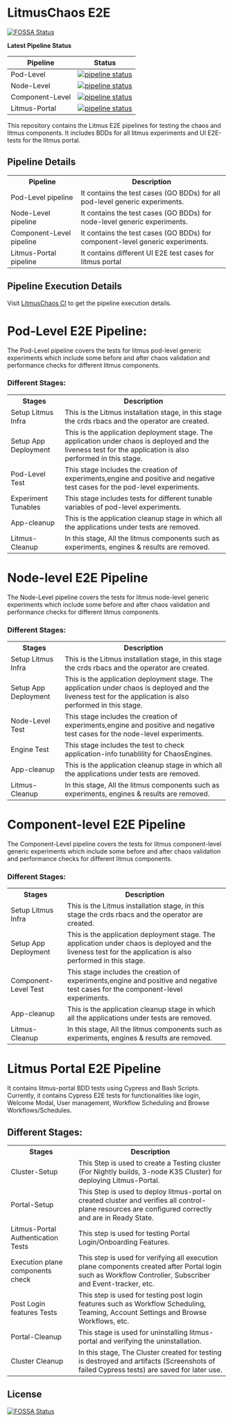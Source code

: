 # LitmusChaos E2E

[![FOSSA Status](https://app.fossa.io/api/projects/git%2Bgithub.com%2Flitmuschaos%2Flitmus-e2e.svg?type=shield)](https://app.fossa.io/projects/git%2Bgithub.com%2Flitmuschaos%2Flitmus-e2e?ref=badge_shield)

**Latest Pipeline Status**

| Pipeline        | Status                                                                                                                                                                                                                       |
| --------------- | ---------------------------------------------------------------------------------------------------------------------------------------------------------------------------------------------------------------------------- |
| Pod-Level       | [![pipeline status](https://github.com/litmuschaos/litmus-e2e/actions/workflows/scheduled-pod-level-pipeline.yml/badge.svg)](https://github.com/litmuschaos/litmus-e2e/actions/workflows/scheduled-pod-level-pipeline.yml)   |
| Node-Level      | [![pipeline status](https://github.com/litmuschaos/litmus-e2e/actions/workflows/scheduled-node-level-pipeline.yml/badge.svg)](https://github.com/litmuschaos/litmus-e2e/actions/workflows/scheduled-node-level-pipeline.yml) |
| Component-Level | [![pipeline status](https://github.com/litmuschaos/litmus-e2e/actions/workflows/scheduled-component-pipeline.yml/badge.svg)](https://github.com/litmuschaos/litmus-e2e/actions/workflows/scheduled-component-pipeline.yml)   |
| Litmus-Portal   | [![pipeline status](https://github.com/litmuschaos/litmus-e2e/actions/workflows/scheduled-Portal-pipeline.yml/badge.svg)](https://github.com/litmuschaos/litmus-e2e/actions/workflows/scheduled-Portal-pipeline.yml)         |

This repository contains the Litmus E2E pipelines for testing the chaos and litmus components. It includes BDDs for all litmus experiments and UI E2E-tests for the litmus portal.

## Pipeline Details

<table>
  <tr>
    <th>Pipeline</th>
    <th>Description</th>
  </tr>
  <tr>
    <td>Pod-Level pipeline</td>
    <td>It contains the test cases (GO BDDs) for all pod-level generic experiments.</td>
  </tr>
  <tr>
    <td>Node-Level pipeline</td>
    <td>It contains the test cases (GO BDDs) for node-level generic experiments. 
  </tr>
  <tr>
    <td>Component-Level pipeline</td>
    <td>It contains the test cases (GO BDDs) for component-level generic experiments. 
  </tr>
  <tr>
    <td>Litmus-Portal pipeline</td>
    <td>It contains different UI E2E test cases for litmus portal</td>
  </tr>
</table>

## Pipeline Execution Details

Visit [LitmusChaos CI](https://litmuschaos.github.io/litmus-e2e) to get the pipeline execution details.

# Pod-Level E2E Pipeline:

The Pod-Level pipeline covers the tests for litmus pod-level generic experiments which include some before and after chaos validation and performance checks for different litmus components.

### Different Stages:

<table style="width:100%">
  <tr>
    <th>Stages</th>
    <th>Description</th>
  </tr>
  <tr>
    <td>Setup Litmus Infra</td>
    <td>This is the Litmus installation stage, in this stage the crds rbacs and the operator are created.</td>
  </tr>
  <tr>
    <td>Setup App Deployment</td>
    <td>This is the application deployment stage. The application under chaos is deployed and the liveness test for the application is also performed in this stage.</td>
  </tr>
  <tr>
    <td>Pod-Level Test</td>
    <td>This stage includes the creation of experiments,engine and positive and negative test cases for the pod-level experiments.</td>
  </tr>
  <tr>
    <td>Experiment Tunables</td>
    <td>This stage includes tests for different tunable variables of pod-level experiments.</td>
  </tr>
  <tr>
    <td>App-cleanup</td>
    <td>This is the application cleanup stage in which all the applications under tests are removed.</td>
  </tr>
  <tr>
    <td>Litmus-Cleanup</td>
    <td>In this stage, All the litmus components such as experiments, engines & results are removed.</td>
  </tr>
</table>

# Node-level E2E Pipeline

The Node-Level pipeline covers the tests for litmus node-level generic experiments which include some before and after chaos validation and performance checks for different litmus components.

### Different Stages:

<table style="width:100%">
  <tr>
    <th>Stages</th>
    <th>Description</th>
  </tr>
  <tr>
    <td>Setup Litmus Infra</td>
    <td>This is the Litmus installation stage, in this stage the crds rbacs and the operator are created.</td>
  </tr>
  <tr>
    <td>Setup App Deployment</td>
    <td>This is the application deployment stage. The application under chaos is deployed and the liveness test for the application is also performed in this stage.</td>
  </tr>
  <tr>
    <td>Node-Level Test</td>
    <td>This stage includes the creation of experiments,engine and positive and negative test cases for the node-level experiments.</td>
  </tr>
  <tr>
    <td>Engine Test</td>
    <td>This stage includes the test to check application-info tunablility for ChaosEngines.</td>
  </tr>
  <tr>
    <td>App-cleanup</td>
    <td>This is the application cleanup stage in which all the applications under tests are removed.</td>
  </tr>
  <tr>
    <td>Litmus-Cleanup</td>
    <td>In this stage, All the litmus components such as experiments, engines & results are removed.</td>
  </tr>
</table>

# Component-level E2E Pipeline

The Component-Level pipeline covers the tests for litmus component-level generic experiments which include some before and after chaos validation and performance checks for different litmus components.

### Different Stages:

<table style="width:100%">
  <tr>
    <th>Stages</th>
    <th>Description</th>
  </tr>
  <tr>
    <td>Setup Litmus Infra</td>
    <td>This is the Litmus installation stage, in this stage the crds rbacs and the operator are created.</td>
  </tr>
  <tr>
    <td>Setup App Deployment</td>
    <td>This is the application deployment stage. The application under chaos is deployed and the liveness test for the application is also performed in this stage.</td>
  </tr>
  <tr>
    <td>Component-Level Test</td>
    <td>This stage includes the creation of experiments,engine and positive and negative test cases for the component-level experiments.</td>
  </tr>
  <tr>
    <td>App-cleanup</td>
    <td>This is the application cleanup stage in which all the applications under tests are removed.</td>
  </tr>
  <tr>
    <td>Litmus-Cleanup</td>
    <td>In this stage, All the litmus components such as experiments, engines & results are removed.</td>
  </tr>
</table>

# **Litmus Portal E2E Pipeline**

It contains litmus-portal BDD tests using Cypress and Bash Scripts. Currently, it contains Cypress E2E tests for functionalities like login, Welcome Modal, User management, Workflow Scheduling and Browse Workflows/Schedules.

## **Different Stages:**

<table style="width:100%">
  <tr>
    <th>Stages</th>
    <th>Description</th>
  </tr>
  <tr>
    <td>Cluster-Setup</td>
    <td>This Step is used to create a Testing cluster (For Nightly builds, 3-node K3S Cluster) for deploying Litmus-Portal.</td>
  </tr>
  <tr>
    <td>Portal-Setup</td>
    <td>This Step is used to deploy litmus-portal on created cluster and verifies all control-plane resources are configured correctly and are in Ready State.</td>
  </tr>
  <tr>
    <td>Litmus-Portal Authentication Tests</td>
    <td>This step is used for testing Portal Login/Onboarding Features.</td>
  </tr>
  <tr>
    <td>Execution plane components check</td>
    <td>This step is used for verifying all execution plane components created after Portal login such as Workflow Controller, Subscriber and Event-tracker, etc.</td>
  </tr>
  <tr>
    <td>Post Login features Tests</td>
    <td>This step is used for testing post login features such as Workflow Scheduling, Teaming, Account Settings and Browse Workflows, etc.</td>
  </tr>
  <tr>
    <td>Portal-Cleanup</td>
    <td>This stage is used for uninstalling litmus-portal and verifying the uninstallation.</td>
  </tr>
  <tr>
    <td>Cluster Cleanup</td>
    <td>In this stage, The Cluster created for testing is destroyed and artifacts (Screenshots of failed Cypress tests) are saved for later use.</td>
  </tr>
</table>

## License

[![FOSSA Status](https://app.fossa.io/api/projects/git%2Bgithub.com%2Flitmuschaos%2Flitmus-e2e.svg?type=large)](https://app.fossa.io/projects/git%2Bgithub.com%2Flitmuschaos%2Flitmus-e2e?ref=badge_large)
